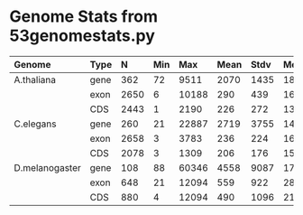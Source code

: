 Genome Stats from 53genomestats.py
===================================
|    Genome      | Type |   N  | Min |  Max  | Mean | Stdv |  Med |
|:---------------|:-----|:-----|:----|:------|:-----|:-----|:-----|
| A.thaliana     | gene | 362  |  72 |  9511 | 2070 | 1435 | 1892 |
|                | exon | 2650 |  6  | 10188 | 290  | 439  | 162  |
|                | CDS  | 2443 |  1  |  2190 | 226  | 272  | 137  |
| C.elegans      | gene | 260  |  21 | 22887 | 2719 | 3755 | 1473 |
|                | exon | 2658 |  3  |  3783 | 236  | 224  | 162  |
|                | CDS  | 2078 |  3  |  1309 | 206  | 176  | 153  |
| D.melanogaster | gene | 108  |  88 | 60346 | 4558 | 9087 | 1765 |
|                | exon | 648  |  21 | 12094 | 559  | 922  | 287  |
|                | CDS  | 880  |  4  | 12094 | 490  | 1096 | 214  |